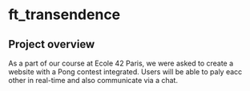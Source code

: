 # ft_transendence

## Project overview

As a part of our course at Ecole 42 Paris, we were asked to create a website with a Pong contest integrated. Users will be able to paly eacc other in real-time and also communicate via a chat.